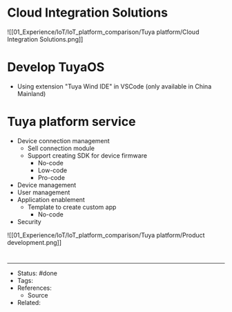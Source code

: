 # Cloud Integration Solutions
![[01_Experience/IoT/IoT_platform_comparison/Tuya platform/Cloud Integration Solutions.png]]

# Develop TuyaOS
- Using extension "Tuya Wind IDE" in VSCode (only available in China Mainland)

# Tuya platform service
- Device connection management
	- Sell connection module
	- Support creating SDK for device firmware
		- No-code
		- Low-code
		- Pro-code
- Device management
- User management
- Application enablement 
	- Template to create custom app
		- No-code
- Security

![[01_Experience/IoT/IoT_platform_comparison/Tuya platform/Product development.png]]
#
---
- Status: #done
- Tags:
- References:
	- Source
- Related:
